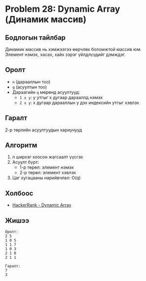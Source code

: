 # Problem 28: Dynamic Array (Динамик массив)

## Бодлогын тайлбар

Динамик массив нь хэмжээгээ өөрчлөх боломжтой массив юм. Элемент нэмэх, хасах, хайх зэрэг үйлдлүүдийг дэмждэг.

## Оролт

- `n` (дарааллын тоо)
- `q` (асуултын тоо)
- Дараагийн `q` мөрөнд асуултууд:
  - `1 x y`: y утгыг x дугаар дарааллд нэмэх
  - `2 x y`: x дугаар дарааллын y дэх индексийн утгыг хэвлэх

## Гаралт

2-р төрлийн асуултуудын хариунууд

## Алгоритм

1. n ширхэг хоосон жагсаалт үүсгэх
2. Асуулт бүрт:
   - 1-р төрөл: элемент нэмэх
   - 2-р төрөл: элемент хэвлэх
3. Цаг хугацааны нарийвчлал: O(q)

## Холбоос

- [HackerRank - Dynamic Array](https://www.hackerrank.com/challenges/dynamic-array)

## Жишээ

```
Оролт:
2 5
1 0 5
1 1 7
1 0 3
2 1 0
2 1 1

Гаралт:
7
3
```
